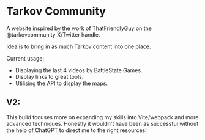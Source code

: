 # Tarkov Community

A website inspired by the work of ThatFriendlyGuy on the @tarkovcommunity X/Twitter handle.

Idea is to bring in as much Tarkov content into one place.

Current usage:

- Displaying the last 4 videos by BattleState Games.
- Display links to great tools.
- Utilising the API to display the maps.

## V2:

This build focuses more on expanding my skills into Vite/webpack and more advanced techniques. Honestly it wouldn't have been as successful without the help of ChatGPT to direct me to the right resources!

